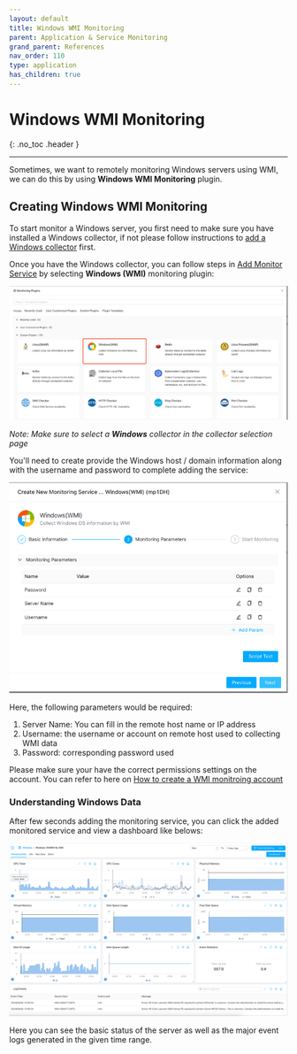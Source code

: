 ```yaml
---
layout: default
title: Windows WMI Monitoring
parent: Application & Service Monitoring
grand_parent: References
nav_order: 110
type: application
has_children: true
---
```


# Windows WMI Monitoring

{: .no_toc .header }

----

Sometimes, we want to remotely monitoring Windows servers using WMI, we can do this by using **Windows WMI Monitoring** plugin.



## Creating Windows WMI Monitoring

To start monitor a Windows server, you first need to make sure you have installed a Windows collector, if not please follow instructions to  [add a Windows collector](../../10_infrastructures/windows/) first.

Once you have the Windows collector, you can follow steps in  [Add Monitor Service](../service/) by selecting **Windows (WMI)** monitoring plugin:

![image-20240408141318315](./image-20240408141318315.png)



*Note: Make sure to select a **Windows** collector in the collector selection page*

You'll need to create provide the Windows host / domain information along with the username and password to complete adding the service:

![image-20240408141734425](./image-20240408141734425.png)

Here, the following parameters would be required:

1. Server Name: You can fill in the remote host name or IP address
2. Username: the username or account on remote host used to collecting WMI data
3. Password: corresponding password used

Please make sure your have the correct permissions settings on the account. You can refer to here on [How to create a WMI monitroing account](./account) 

### Understanding Windows Data

After few seconds adding the monitoring service, you can click the added monitored service and view a dashboard like belows:

![image-20240408131743357](./image-20240408131743357.png)



Here you can see the basic status of the server as well as the major event logs generated in the given time range.